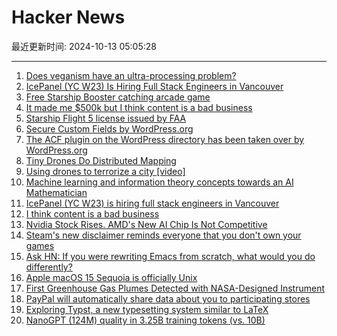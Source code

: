 # Hacker News

最近更新时间: 2024-10-13 05:05:28

--- 
1. [Does veganism have an ultra-processing problem?](https://www.bbc.com/future/article/20241011-what-explains-increasing-anxiety-about-ultra-processed-plant-based-foods) 
2. [IcePanel (YC W23) Is Hiring Full Stack Engineers in Vancouver](https://www.ycombinator.com/companies/icepanel/jobs/rTmu6sL-senior-full-stack-software-engineer) 
3. [Free Starship Booster catching arcade game](https://mechazilla.io/) 
4. [It made me $500k but I think content is a bad business](https://swizec.com/blog/it-made-me-500k-but-i-think-content-is-a-bad-business/) 
5. [Starship Flight 5 license issued by FAA](https://drs.faa.gov/browse/excelExternalWindow/DRSDOCID173891218620231102140506.0001?modalOpened=true) 
6. [Secure Custom Fields by WordPress.org](https://wordpress.org/plugins/advanced-custom-fields/) 
7. [The ACF plugin on the WordPress directory has been taken over by WordPress.org](https://twitter.com/wp_acf/status/1845169499064107049) 
8. [Tiny Drones Do Distributed Mapping](https://hackaday.com/2024/10/11/tiny-drones-do-distributed-mapping/) 
9. [Using drones to terrorize a city [video]](https://www.youtube.com/watch?v=InGah1DF2Cc) 
10. [Machine learning and information theory concepts towards an AI Mathematician](https://arxiv.org/abs/2403.04571) 
11. [IcePanel (YC W23) is hiring full stack engineers in Vancouver](https://www.ycombinator.com/companies/icepanel/jobs/rTmu6sL-senior-full-stack-software-engineer) 
12. [I think content is a bad business](https://swizec.com/blog/it-made-me-500k-but-i-think-content-is-a-bad-business/) 
13. [Nvidia Stock Rises. AMD's New AI Chip Is Not Competitive](https://www.barrons.com/articles/nvidia-stock-price-amd-ai-chips-b6c42016) 
14. [Steam's new disclaimer reminds everyone that you don't own your games](https://www.pcgamer.com/gaming-industry/steams-new-disclaimer-reminds-everyone-that-you-dont-actually-own-your-games-gog-moves-in-for-the-killshot-its-offline-installers-cannot-be-taken-away-from-you/) 
15. [Ask HN: If you were rewriting Emacs from scratch, what would you do differently?](https://news.ycombinator.com/item?id=41821545) 
16. [Apple macOS 15 Sequoia is officially Unix](https://www.theregister.com/2024/10/11/macos_15_is_unix/) 
17. [First Greenhouse Gas Plumes Detected with NASA-Designed Instrument](https://www.jpl.nasa.gov/news/first-greenhouse-gas-plumes-detected-with-nasa-designed-instrument/) 
18. [PayPal will automatically share data about you to participating stores](https://www.paypal.com/us/legalhub/upcoming-policies-full) 
19. [Exploring Typst, a new typesetting system similar to LaTeX](https://blog.jreyesr.com/posts/typst/) 
20. [NanoGPT (124M) quality in 3.25B training tokens (vs. 10B)](https://github.com/KellerJordan/modded-nanogpt) 
